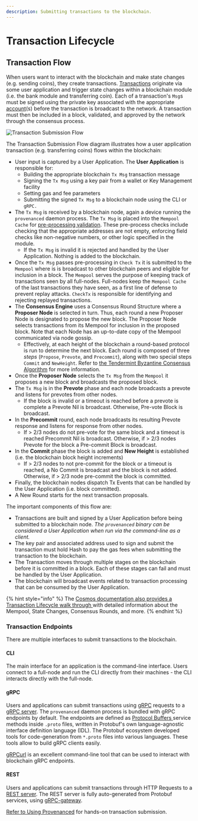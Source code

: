 ```yaml
---
description: Submitting transactions to the blockchain.
---
```


# Transaction Lifecycle

## Transaction Flow

When users want to interact with the blockchain and make state changes (e.g. sending coins), they create transactions. [Transactions](https://docs.cosmos.network/main/core/transactions.html) originate via some user application and trigger state changes within a blockchain module (i.e. the bank module and transferring coin). Each of a transaction's `Msg`s must be signed using the private key associated with the appropriate [account](accounts.md)(s) before the transaction is broadcast to the network. A transaction must then be included in a block, validated, and approved by the network through the consensus process.

![Transaction Submission Flow](<../../.gitbook/assets/image (9).png>)

The Transaction Submission Flow diagram illustrates how a user application transaction (e.g. transferring coins) flows within the blockchain:

* User input is captured by a User Application. The **User Application** is responsible for:
  * Building the appropriate blockchain `Tx Msg` transaction message&#x20;
  * Signing the `Tx Msg` using a key pair from a wallet or Key Management facility
  * Setting gas and fee parameters
  * Submitting the signed `Tx Msg` to a blockchain node using the CLI or `gRPC.`
* The `Tx Msg` is received by a blockchain node, again a device running the `provenanced` daemon process.  The `Tx Msg` is placed into the `Mempool Cache` for [pre-processing validation](https://docs.cosmos.network/main/basics/tx-lifecycle.html#addition-to-mempool).  These pre-process checks include checking that the appropriate addresses are not empty, enforcing field checks like non-negative numbers, or other logic specified in the module.
  * If the `Tx Msg` is invalid it is rejected and handled by the User Application.  Nothing is added to the blockchain.
* Once the `Tx Msg` passes pre-processing in `Check Tx` it is submitted to the `Mempool` where is is broadcast to other blockchain peers and eligible for inclusion in a block.  The `Mempool` serves the purpose of keeping track of transactions seen by all full-nodes. Full-nodes keep the `Mempool Cache` of the last transactions they have seen, as a first line of defense to prevent replay attacks. `CheckTx` is responsible for identifying and rejecting replayed transactions.
* The **Consensus Engine** uses a Consensus Round Structure where a **Proposer Node** is selected in turn.  Thus, each round a new Proposer Node is designated to propose the new block.  The Proposer Node selects transactions from its Mempool for inclusion in the proposed block.  Note that each Node has an up-to-date copy of the Mempool communicated via node gossip.
  * Effectively, at each height of the blockchain a round-based protocol is run to determine the next block. Each round is composed of three _steps_ (`Propose`, `Prevote`, and `Precommit`), along with two special steps `Commit` and `NewHeight`.  Refer to [the Tendermint Byzantine Consensus Algorithm](https://docs.tendermint.com/master/spec/consensus/consensus.html) for more information.
* Once the **Proposer Node** selects the `Tx Msg` from the `Mempool` it proposes a new block and broadcasts the proposed block.
* The `Tx Msg` is in the **Prevote** phase and each node broadcasts a prevote and listens for prevotes from other nodes.
  * If the block is invalid or a timeout is reached before a prevote is complete a Prevote Nil is broadcast.  Otherwise, Pre-vote Block is broadcast.
* In the **Precommit** round, each node broadcasts its resulting Prevote response and listens for response from other nodes.
  * If > 2/3 nodes do not pre-vote for the same block and a timeout is reached Precommit Nil is broadcast.  Otherwise, if > 2/3 nodes Prevote for the block a Pre-commit Block is broadcast.
* In the **Commit** phase the block is added and **New Height** is established (i.e. the blockchain block height increments)
  * If > 2/3 nodes to not pre-commit for the block or a timeout is reached, a No Commit is broadcast and the block is not added.  Otherwise, if > 2/3 node pre-commit the block is committed.
* Finally, the blockchain nodes dispatch Tx Events that can be handled by the User Application (i.e. block committed).
* A New Round starts for the next transaction proposals.

The important components of this flow are:

* Transactions are built and signed by a User Application before being submitted to a blockchain node.  _The `provenanced` binary can be considered a User Application when run via the command-line as a client._
* The key pair and associated address used to sign and submit the transaction must hold Hash to pay the gas fees when submitting the transaction to the blockchain.
* The Transaction moves through multiple stages on the blockchain before it is committed in a block.  Each of these stages can fail and must be handled by the User Application.
* The blockchain will broadcast events related to transaction processing that can be consumed by the User Application.

{% hint style="info" %}
The [Cosmos documentation also provides a Transaction Lifecycle walk through ](https://docs.cosmos.network/main/basics/tx-lifecycle.html)with detailed information about the Mempool, State Changes, Consensus Rounds, and more. &#x20;
{% endhint %}

### Transaction Endpoints

There are multiple interfaces to submit transactions to the blockchain.

#### CLI

The main interface for an application is the command-line interface. Users connect to a full-node and run the CLI directly from their machines - the CLI interacts directly with the full-node. &#x20;

#### gRPC

Users and applications can submit transactions using [gRPC](https://grpc.io/) requests to a [gRPC server](https://docs.cosmos.network/main/core/grpc\_rest.html#grpc-server). The `provenanced` daemon process is bundled with gRPC endpoints by default. The endpoints are defined as [Protocol Buffers ](https://developers.google.com/protocol-buffers)service methods inside `.proto` files, written in Protobuf's own language-agnostic interface definition language (IDL). The Protobuf ecosystem developed tools for code-generation from `*.proto` files into various languages. These tools allow to build gRPC clients easily.

[gRPCurl](https://github.com/fullstorydev/grpcurl) is an excellent command-line tool that can be used to interact with blockchain gRPC endpoints.

#### REST

Users and applications can submit transactions through HTTP Requests to a [REST server](https://docs.cosmos.network/main/core/grpc\_rest.html#rest-server). The REST server is fully auto-generated from Protobuf services, using [gRPC-gateway](https://github.com/grpc-ecosystem/grpc-gateway).

[Refer to Using Provenanced](../using-provenance/) for hands-on transaction submission.
